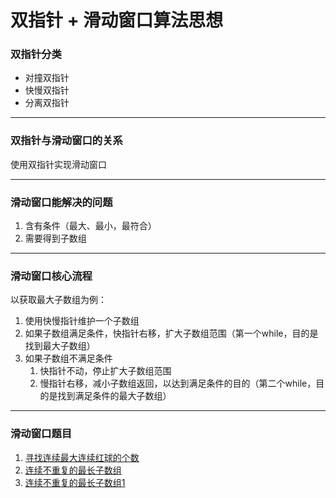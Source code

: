 # 双指针 + 滑动窗口算法思想

### 双指针分类

- 对撞双指针
- 快慢双指针
- 分离双指针

---

### 双指针与滑动窗口的关系

使用双指针实现滑动窗口

---

### 滑动窗口能解决的问题

1. 含有条件（最大、最小，最符合）
2. 需要得到子数组

---

### 滑动窗口核心流程

以获取最大子数组为例：

1. 使用快慢指针维护一个子数组
2. 如果子数组满足条件，快指针右移，扩大子数组范围（第一个while，目的是找到最大子数组）
3. 如果子数组不满足条件
   1. 快指针不动，停止扩大子数组范围
   2. 慢指针右移，减小子数组返回，以达到满足条件的目的（第二个while，目的是找到满足条件的最大子数组）

---

### 滑动窗口题目

1. [寻找连续最大连续红球的个数](https://github.com/wojiaofengzhongzhuifeng/pracise-code/blob/main/28-%E8%BF%9E%E7%BB%AD%E7%BA%A2%E7%90%83%E7%9A%84%E6%9C%80%E9%95%BF%E5%AD%90%E6%95%B0%E7%BB%84.html)
2. [连续不重复的最长子数组](https://github.com/wojiaofengzhongzhuifeng/pracise-code/blob/main/18-%E8%BF%9E%E7%BB%AD%E4%B8%8D%E9%87%8D%E5%A4%8D%E7%9A%84%E6%9C%80%E9%95%BF%E5%AD%90%E6%95%B0%E7%BB%84.html)
3. [连续不重复的最长子数组1](https://github.com/wojiaofengzhongzhuifeng/pracise-code/blob/main/19-%E8%BF%9E%E7%BB%AD%E4%B8%8D%E9%87%8D%E5%A4%8D%E7%9A%84%E6%9C%80%E9%95%BF%E5%AD%90%E6%95%B0%E7%BB%84-1.html)